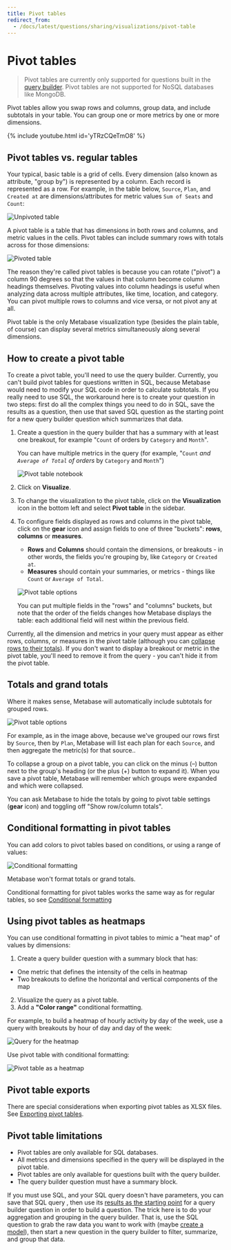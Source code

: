 ```yaml
---
title: Pivot tables
redirect_from:
  - /docs/latest/questions/sharing/visualizations/pivot-table
---
```


# Pivot tables

> Pivot tables are currently only supported for questions built in the [query builder](../query-builder/editor.md). Pivot tables are not supported for NoSQL databases like MongoDB.

Pivot tables allow you swap rows and columns, group data, and include subtotals in your table. You can group one or more metrics by one or more dimensions.

{% include youtube.html id='yTRzCQeTmO8' %}

## Pivot tables vs. regular tables

Your typical, basic table is a grid of cells. Every dimension (also known as attribute, "group by") is represented by a column. Each record is represented as a row. For example, in the table below, `Source`, `Plan`, and `Created at` are dimensions/attributes for metric values `Sum of Seats` and `Count`:

![Unpivoted table](../images/unpivoted-table.png)

A pivot table is a table that has dimensions in both rows and columns, and metric values in the cells. Pivot tables can include summary rows with totals across for those dimensions:

![Pivoted table](../images/pivoted-table.png)

The reason they're called pivot tables is because you can rotate ("pivot") a column 90 degrees so that the values in that column become column headings themselves. Pivoting values into column headings is useful when analyzing data across multiple attributes, like time, location, and category. You can pivot multiple rows to columns and vice versa, or not pivot any at all.

Pivot table is the only Metabase visualization type (besides the plain table, of course) can display several metrics simultaneously along several dimensions.

## How to create a pivot table

To create a pivot table, you'll need to use the query builder. Currently, you can't build pivot tables for questions written in SQL, because Metabase would need to modify your SQL code in order to calculate subtotals. If you really need to use SQL, the workaround here is to create your question in two steps: first do all the complex things you need to do in SQL, save the results as a question, then use that saved SQL question as the starting point for a new query builder question which summarizes that data.

1. Create a question in the query builder that has a summary with at least one breakout, for example "`Count` of orders by `Category` and `Month`".

   You can have multiple metrics in the query (for example, "`Count` _and `Average of Total` of orders_ by `Category` and `Month`")

   ![Pivot table notebook](../images/pivot-table-notebook.png)

2. Click on **Visualize**.
3. To change the visualization to the pivot table, click on the **Visualization** icon in the bottom left and select **Pivot table** in the sidebar.
4. To configure fields displayed as rows and columns in the pivot table, click on the **gear** icon and assign fields to one of three "buckets": **rows**, **columns** or **measures**.

   - **Rows** and **Columns** should contain the dimensions, or breakouts - in other words, the fields you're grouping by, like `Category` or `Created at`.
   - **Measures** should contain your summaries, or metrics - things like `Count` or `Average of Total`.

   ![Pivot table options](../images/pivot-table-options.png)

   You can put multiple fields in the "rows" and "columns" buckets, but note that the order of the fields changes how Metabase displays the table: each additional field will nest within the previous field.

Currently, all the dimension and metrics in your query must appear as either rows, columns, or measures in the pivot table (although you can [collapse rows to their totals](#totals-and-grand-totals)). If you don't want to display a breakout or metric in the pivot table, you'll need to remove it from the query - you can't hide it from the pivot table.

## Totals and grand totals

Where it makes sense, Metabase will automatically include subtotals for grouped rows.

![Pivot table options](../images/pivot-table-options.png)

For example, as in the image above, because we've grouped our rows first by `Source`, then by `Plan`, Metabase will list each plan for each `Source`, and then aggregate the metric(s) for that source..

To collapse a group on a pivot table, you can click on the minus (–) button next to the group's heading (or the plus (+) button to expand it). When you save a pivot table, Metabase will remember which groups were expanded and which were collapsed.

You can ask Metabase to hide the totals by going to pivot table settings (**gear** icon) and toggling off "Show row/column totals".

## Conditional formatting in pivot tables

You can add colors to pivot tables based on conditions, or using a range of values:

![Conditional formatting](../images/pivot-conditional-formatting.png)

Metabase won't format totals or grand totals.

Conditional formatting for pivot tables works the same way as for regular tables, so see [Conditional formatting](./table.md#conditional-table-formatting)

## Using pivot tables as heatmaps

You can use conditional formatting in pivot tables to mimic a "heat map" of values by dimensions:

1. Create a query builder question with a summary block that has:

- One metric that defines the intensity of the cells in heatmap
- Two breakouts to define the horizontal and vertical components of the map

2. Visualize the query as a pivot table.
3. Add a **"Color range"** conditional formatting.

For example, to build a heatmap of hourly activity by day of the week, use a query with breakouts by hour of day and day of the week:

![Query for the heatmap](../images/heatmap-query.png)

Use pivot table with conditional formatting:

![Pivot table as a heatmap](../images/pivot-table-as-heatmap.png)

## Pivot table exports

There are special considerations when exporting pivot tables as XLSX files. See [Exporting pivot tables](../exporting-results.md#exporting-pivot-tables).

## Pivot table limitations

- Pivot tables are only available for SQL databases.
- All metrics and dimensions specified in the query will be displayed in the pivot table.
- Pivot tables are only available for questions built with the query builder.
- The query builder question must have a summary block.

If you must use SQL, and your SQL query doesn't have parameters, you can save that SQL query , then use its [results as the starting point](../native-editor/writing-sql.md#explore-sql-question-results-using-the-query-builder) for a query builder question in order to build a question. The trick here is to do your aggregation and grouping in the query builder. That is, use the SQL question to grab the raw data you want to work with (maybe [create a model](../../data-modeling/models.md)), then start a new question in the query builder to filter, summarize, and group that data.
